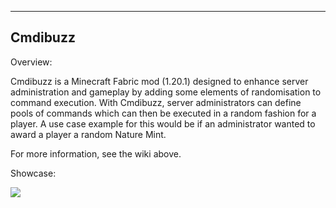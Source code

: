 ---------
Cmdibuzz
---------

Overview:

Cmdibuzz is a Minecraft Fabric mod (1.20.1) designed to enhance server administration and gameplay by adding some elements of randomisation to command execution. With Cmdibuzz, server administrators can define pools of commands which can then be executed in a random fashion for a player. A use case example for this would be if an administrator wanted to award a player a random Nature Mint.


For more information, see the wiki above.

Showcase:

![](https://github.com/snomnomnom/cmdibuzz/blob/master/src/main/resources/cmdibuzzshowcase.gif)

